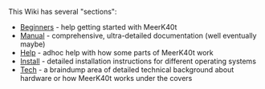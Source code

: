 This Wiki has several "sections":

* [Beginners](/meerk40t/meerk40t/wiki/Beginners:-0.-So-you-now-have-a-K40-laser...) - help getting started with MeerK40t
* [Manual](https://github.com/meerk40t/meerk40t/wiki/Doc:-MeerK40t-Manual) - comprehensive, ultra-detailed documentation (well eventually maybe)
* [Help]() - adhoc help with how some parts of MeerK40t work
* [Install](https://github.com/meerk40t/meerk40t/wiki/Install:-General) - detailed installation instructions for different operating systems
* [Tech]() - a braindump area of detailed technical background about hardware or how MeerK40t works under the covers